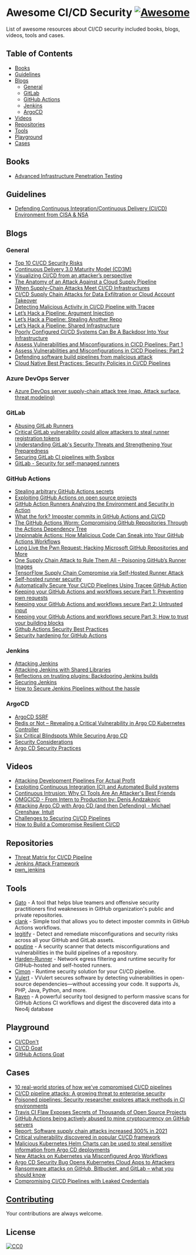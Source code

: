 # Awesome CI/CD Security [![Awesome](https://awesome.re/badge-flat2.svg)](https://awesome.re)

List of awesome resources about CI/CD security included books, blogs, videos, tools and cases.

## Table of Contents

  - [Books](#books)
  - [Guidelines](#guidelines)
  - [Blogs](#blogs)
    - [General](#general)
    - [GitLab](#gitlab)
    - [GitHub Actions](#github-actions)
    - [Jenkins](#jenkins)
    - [ArgoCD](#argocd)
  - [Videos](#videos)
  - [Repositories](#repositories)
  - [Tools](#tools)
  - [Playground](#playground)
  - [Cases](#cases)

## Books

- [Advanced Infrastructure Penetration Testing](https://www.packtpub.com/product/advanced-infrastructure-penetration-testing/9781788624480)

## Guidelines
- [Defending Continuous Integration/Continuous Delivery (CI/CD) Environment from CISA & NSA](https://media.defense.gov/2023/Jun/28/2003249466/-1/-1/0/CSI_DEFENDING_CI_CD_ENVIRONMENTS.PDF)

## Blogs

### General

- [Top 10 CI/CD Security Risks](https://github.com/nathanawmk/top-10-cicd-security-risks)
- [Continuous Delivery 3.0 Maturity Model (CD3M)](https://nisi.nl/continuousdelivery/articles/maturity-model)
- [Visualizing CI/CD from an attacker’s perspective](https://medium.com/cider-sec/visualizing-ci-cd-from-an-attackers-perspective-22dfa38c9d09)
- [The Anatomy of an Attack Against a Cloud Supply Pipeline](https://www.paloaltonetworks.com/blog/2021/10/anatomy-ci-cd-pipeline-attack/)
- [When Supply-Chain Attacks Meet CI/CD Infrastructures](https://blogs.vmware.com/networkvirtualization/2021/12/29260.html/)
- [CI/CD Supply Chain Attacks for Data Exfiltration or Cloud Account Takeover](https://www.praetorian.com/blog/ci-cd-supply-chain-attacks-for-data-exfiltration-or-cloud-account-takeover/)
- [Detecting Malicious Activity in CI/CD Pipeline with Tracee](https://blog.aquasec.com/cicd-pipeline-security-tool-tracee)
- [Let’s Hack a Pipeline: Argument Injection](https://devblogs.microsoft.com/devops/pipeline-argument-injection/)
- [Let’s Hack a Pipeline: Stealing Another Repo](https://devblogs.microsoft.com/devops/pipeline-stealing-another-repo/)
- [Let’s Hack a Pipeline: Shared Infrastructure](https://devblogs.microsoft.com/devops/pipeline-shared-infrastructure/)
- [Poorly Configured CI/CD Systems Can Be A Backdoor Into Your Infrastructure](https://thenewstack.io/poorly-configured-ci-cd-systems-can-be-a-backdoor-into-your-infrastructure/)
- [Assess Vulnerabilities and Misconfigurations in CICD Pipelines: Part 1](https://success.qualys.com/discussions/s/article/000005841)
- [Assess Vulnerabilities and Misconfigurations in CICD Pipelines: Part 2](https://success.qualys.com/discussions/s/article/000005842)
- [Defending software build pipelines from malicious attack](https://www.ncsc.gov.uk/blog-post/defending-software-build-pipelines-from-malicious-attack)
- [Cloud Native Best Practices: Security Policies in CI/CD Pipelines](https://blog.aquasec.com/cloud-native-security-best-practices-devops-security)

### Azure DevOps Server

- [Azure DevOps server supply-chain attack tree (map, Attack surface, threat modeling)](https://github.com/sergiomarotco/Azure-DevOps-server-supply-chain-attack-tree)

### GitLab

- [Abusing GitLab Runners](https://frichetten.com/blog/abusing-gitlab-runners/)
- [Critical GitLab vulnerability could allow attackers to steal runner registration tokens](https://portswigger.net/daily-swig/critical-gitlab-vulnerability-could-allow-attackers-to-steal-runner-registration-tokens)
- [Understanding GitLab's Security Threats and Strengthening Your Preparedness](https://www.mitiga.io/blog/understanding-gitlabs-security-threats-and-strengthening-your-preparedness)
- [Securing GitLab CI pipelines with Sysbox](https://blog.nestybox.com/2020/10/21/gitlab-dind.html)
- [GitLab - Security for self-managed runners](https://docs.gitlab.com/runner/security/)

### GitHub Actions

- [Stealing arbitrary GitHub Actions secrets](https://blog.teddykatz.com/2021/03/17/github-actions-write-access.html)
- [Exploiting GitHub Actions on open source projects](https://medium.com/tinder/exploiting-github-actions-on-open-source-projects-5d93936d189f)
- [GitHub Action Runners Analyzing the Environment and Security in Action](https://www.trendmicro.com/vinfo/us/security/news/cybercrime-and-digital-threats/github-action-runners-analyzing-the-environment-and-security-in-action)
- [What the fork? Imposter commits in GitHub Actions and CI/CD](https://www.chainguard.dev/unchained/what-the-fork-imposter-commits-in-github-actions-and-ci-cd)
- [The GitHub Actions Worm: Compromising GitHub Repositories Through the Actions Dependency Tree](https://www.paloaltonetworks.com/blog/prisma-cloud/github-actions-worm-dependencies/)
- [Unpinnable Actions: How Malicious Code Can Sneak into Your GitHub Actions Workflows](https://www.paloaltonetworks.com/blog/prisma-cloud/unpinnable-actions-github-security/)
- [Long Live the Pwn Request: Hacking Microsoft GitHub Repositories and More](https://www.praetorian.com/blog/pwn-request-hacking-microsoft-github-repositories-and-more/)
- [One Supply Chain Attack to Rule Them All – Poisoning GitHub’s Runner Images](https://adnanthekhan.com/2023/12/20/one-supply-chain-attack-to-rule-them-all/)
- [TensorFlow Supply Chain Compromise via Self-Hosted Runner Attack](https://www.praetorian.com/blog/tensorflow-supply-chain-compromise-via-self-hosted-runner-attack/)
- [Self-hosted runner security](https://docs.github.com/en/actions/hosting-your-own-runners/about-self-hosted-runners#self-hosted-runner-security)
- [Automatically Secure Your CI/CD Pipelines Using Tracee GitHub Action](https://blog.aquasec.com/ci-cd-pipeline-security-tracee-github-action)
- [Keeping your GitHub Actions and workflows secure Part 1: Preventing pwn requests](https://securitylab.github.com/research/github-actions-preventing-pwn-requests/)
- [Keeping your GitHub Actions and workflows secure Part 2: Untrusted input](https://securitylab.github.com/research/github-actions-untrusted-input/)
- [Keeping your GitHub Actions and workflows secure Part 3: How to trust your building blocks](https://securitylab.github.com/research/github-actions-building-blocks/)
- [Github Actions Security Best Practices](https://engineering.salesforce.com/github-actions-security-best-practices-b8f9df5c75f5)
- [Security hardening for GitHub Actions](https://docs.github.com/en/actions/security-guides/security-hardening-for-github-actions)

### Jenkins

- [Attacking Jenkins](https://msgpeek.net/blog/2020/02/attacking-jenkins/)
- [Attacking Jenkins with Shared Libraries](https://oxhat.blogspot.com/2022/07/attacking-backdooring-and-exfiltrating.html)
- [Reflections on trusting plugins: Backdooring Jenkins builds](https://www.synopsys.com/blogs/software-security/backdooring-jenkins-builds-and-security-measures/)
- [Securing Jenkins](https://www.jenkins.io/doc/book/security/securing-jenkins/)
- [How to Secure Jenkins Pipelines without the hassle](https://www.contrastsecurity.com/security-influencers/how-to-secure-jenkins-pipelines-without-the-hassle#:~:text=Navigate%20to%20your%20Jenkins%20UI,available%20to%20your%20Jenkins%20instance.)

### ArgoCD

- [ArgoCD SSRF](https://blog.calif.io/p/argo-cd-csrf)
- [Redis or Not – Revealing a Critical Vulnerability in Argo CD Kubernetes Controller](https://cycode.com/blog/revealing-argo-cd-critical-vulnerability/)
- [Six Critical Blindspots While Securing Argo CD](https://dnastacio.medium.com/gitops-argocd-security-cbb6fb6378bb)
- [Security Considerations](https://argo-cd.readthedocs.io/en/stable/security_considerations/)
- [Argo CD Security Practices](https://www.youtube.com/watch?v=3IoLH1j6cm0)

## Videos

- [Attacking Development Pipelines For Actual Profit](https://www.youtube.com/watch?v=AQCvfzwcGso)
- [Exploiting Continuous Integration (CI) and Automated Build systems](https://www.youtube.com/watch?v=mpUDqo7tIk8)
- [Continuous Intrusion: Why CI Tools Are An Attacker's Best Friends](https://www.youtube.com/watch?v=0H6jd5yG7_A)
- [OMGCICD - From Intern to Production by: Denis Andzakovic](https://www.youtube.com/watch?v=I8aBGT4LPeo)
- [Attacking Argo CD with Argo CD (and then Defending) - Michael Crenshaw, Intuit](https://www.youtube.com/watch?v=bRNMI29F2fI)
- [Challenges to Securing CI/CD Pipelines](https://www.youtube.com/watch?v=Pd6akunYaZc)
- [How to Build a Compromise Resilient CI/CD](https://www.youtube.com/watch?v=ArS31CxneUA)

## Repositories
- [Threat Matrix for CI/CD Pipeline](https://github.com/rung/threat-matrix-cicd)
- [Jenkins Attack Framework](https://github.com/Accenture/jenkins-attack-framework)
- [pwn_jenkins](https://github.com/gquere/pwn_jenkins)

## Tools
- [Gato](https://github.com/praetorian-inc/gato) - A tool that helps blue teamers and offensive security practitioners find weaknesses in GitHub organization's public and private repositories.
- [clank](https://github.com/chainguard-dev/clank) - Simple tool that allows you to detect imposter commits in GitHub Actions workflows.
- [legitify](https://github.com/Legit-Labs/legitify) - Detect and remediate misconfigurations and security risks across all your GitHub and GitLab assets.
- [poutine](https://github.com/boostsecurityio/poutine) - A security scanner that detects misconfigurations and vulnerabilities in the build pipelines of a repository.
- [Harden-Runner](https://github.com/step-security/harden-runner) - Network egress filtering and runtime security for GitHub-hosted and self-hosted runners.
- [Cimon](https://github.com/CycodeLabs/cimon-action) - Runtime security solution for your CI/CD pipeline.
- [Vulert](vulert.com) - VVulert secures software by detecting vulnerabilities in open-source dependencies—without accessing your code. It supports Js, PHP, Java, Python, and more.
- [Raven](https://github.com/CycodeLabs/raven) - A powerful security tool designed to perform massive scans for GitHub Actions CI workflows and digest the discovered data into a Neo4j database

## Playground

- [CI/CDon't](https://hackingthe.cloud/aws/capture_the_flag/cicdont)
- [CI/CD Goat](https://github.com/cider-security-research/cicd-goat)
- [GitHub Actions Goat](https://github.com/step-security/github-actions-goat)

## Cases

- [10 real-world stories of how we’ve compromised CI/CD pipelines](https://research.nccgroup.com/2022/01/13/10-real-world-stories-of-how-weve-compromised-ci-cd-pipelines/)
- [CI/CD pipeline attacks: A growing threat to enterprise security](https://limacharlie.io/blog/cicd-pipeline-attacks)
- [Poisoned pipelines: Security researcher explores attack methods in CI environments](https://portswigger.net/daily-swig/poisoned-pipelines-security-researcher-explores-attack-methods-in-ci-environments)
- [Travis CI Flaw Exposes Secrets of Thousands of Open Source Projects](https://thehackernews.com/2021/09/travis-ci-flaw-exposes-secrets-of.html)
- [GitHub Actions being actively abused to mine cryptocurrency on GitHub servers](https://www.bleepingcomputer.com/news/security/github-actions-being-actively-abused-to-mine-cryptocurrency-on-github-servers/)
- [Report: Software supply chain attacks increased 300% in 2021](https://venturebeat.com/2022/01/27/report-software-supply-chain-attacks-increased-300-in-2021/)
- [Critical vulnerability discovered in popular CI/CD framework](https://www.itpro.co.uk/security/cyber-security/361400/critical-vulnerability-discovered-in-popular-cicd-framework)
- [Malicious Kubernetes Helm Charts can be used to steal sensitive information from Argo CD deployments](https://apiiro.com/blog/malicious-kubernetes-helm-charts-can-be-used-to-steal-sensitive-information-from-argo-cd-deployments/)
- [New Attacks on Kubernetes via Misconfigured Argo Workflows](https://www.intezer.com/blog/container-security/new-attacks-on-kubernetes-via-misconfigured-argo-workflows/)
- [Argo CD Security Bug Opens Kubernetes Cloud Apps to Attackers](https://threatpost.com/argo-cd-security-bug-kubernetes-cloud-apps/178239/)
- [Ransomware attacks on GitHub, Bitbucket, and GitLab – what you should know](https://gitprotect.io/blog/ransomware-attacks-on-github-bitbucket-and-gitlab-what-you-should-know/)
- [Compromising CI/CD Pipelines with Leaked Credentials](https://blog.gitguardian.com/security-zines-2-compromising-ci-cd-pipelines/)

## [Contributing](contributing.md)

Your contributions are always welcome.

## License

[![CC0](https://i.creativecommons.org/p/zero/1.0/88x31.png)](https://creativecommons.org/publicdomain/zero/1.0/)
